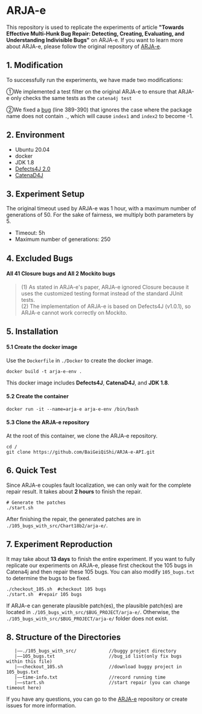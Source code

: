# ARJA-e
This repository is used to replicate the experiments of article **"Towards Effective Multi-Hunk Bug Repair: Detecting, Creating, Evaluating, and Understanding Indivisible Bugs"** on ARJA-e. If you want to learn more about ARJA-e, please follow the original repository of [ARJA-e](https://github.com/yyxhdy/arja/tree/arja-e).

## 1. Modification
To successfully run the experiments, we have made two modifications:

①We implemented a test filter on the original ARJA-e to ensure that ARJA-e only checks the same tests as the `catena4j test`

②We fixed a [bug](https://github.com/yyxhdy/arja/blob/arja-e/src/us/msu/cse/repair/core/util/Helper.java) (line 389-390) that ignores the case where the package name does not contain `.`, which will cause `index1` and `index2` to become -1.

## 2. Environment
- Ubuntu 20.04
- docker
- JDK 1.8
- [Defects4J 2.0](https://github.com/rjust/defects4j)
- [CatenaD4J](https://github.com/universetraveller/CatenaD4J.git)

## 3. Experiment Setup
The original timeout used by ARJA-e was 1 hour, with a maximum number of generations of 50. For the sake of fairness, we multiply both parameters by 5.  
- Timeout: 5h
- Maximum number of generations: 250

## 4. Excluded Bugs
#### All 41 Closure bugs and All 2 Mockito bugs
> (1) As stated in ARJA-e's paper, ARJA-e ignored Closure because it uses the customized testing format instead of the standard JUnit tests.  
> (2) The implementation of ARJA-e is based on Defects4J (v1.0.1), so ARJA-e cannot work correctly on Mockito.


## 5. Installation
#### 5.1 Create the docker image
Use the `Dockerfile` in `./Docker` to create the docker image.
```shell
docker build -t arja-e-env .
```

This docker image includes **Defects4J**, **CatenaD4J**, and **JDK 1.8**.

#### 5.2 Create the container

```shell
docker run -it --name=arja-e arja-e-env /bin/bash
```

#### 5.3 Clone the ARJA-e repository

At the root of this container, we clone the ARJA-e repository.

```shell
cd /
git clone https://github.com/BaiGeiQiShi/ARJA-e-API.git
```


## 6. Quick Test
Since ARJA-e couples fault localization, we can only wait for the complete repair result. It takes about **2 hours** to finish the repair.
```
# Generate the patches
./start.sh
```
After finishing the repair, the generated patches are in `./105_bugs_with_src/Chart18b2/arja-e/`.

## 7. Experiment Reproduction
It may take about **13 days** to finish the entire experiment. If you want to fully replicate our experiments on ARJA-e, please first checkout the 105 bugs in Catena4j and then repair these 105 bugs. You can also modify `105_bugs.txt` to determine the bugs to be fixed.

```shell
./checkout_105.sh  #checkout 105 bugs
./start.sh  #repair 105 bugs
```

If ARJA-e can generate plausible patch(es), the plausible patch(es) are located in `./105_bugs_with_src/$BUG_PROJECT/arja-e/`. Otherwise, the `./105_bugs_with_src/$BUG_PROJECT/arja-e/` folder does not exist.

## 8. Structure of the Directories
```
   |——./105_bugs_with_src/            //buggy project directory
   |——105_bugs.txt                    //bug_id list(only fix bugs within this file)
   |——checkout_105.sh                 //download buggy project in 105_bugs.txt
   |——time-info.txt                   //record running time
   |——start.sh                        //start repair (you can change timeout here)        
```

If you have any questions, you can go to the [ARJA-e](https://github.com/yyxhdy/arja/tree/arja-e) repository or create issues for more information.

